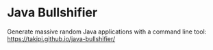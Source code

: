 # Java Bullshifier

Generate massive random Java applications with a command line tool: https://takipi.github.io/java-bullshifier/

